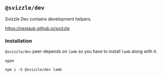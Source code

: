 ## `@svizzle/dev`

Svizzle Dev contains development helpers.

https://nestauk.github.io/svizzle

### Installation

`@svizzle/dev` peer-depends on `lamb` so you have to install `lamb` along with it.

*npm*

`npm i -S @svizzle/dev lamb`
